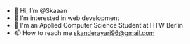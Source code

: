 - 👋 Hi, I’m @Skaaan
- 👀 I’m interested in web development
- 💞️ I'm an Applied Computer Science Student at HTW Berlin
- 📫 How to reach me skanderayari96@gmail.com 

<!---
Skaaan/Skaaan is a ✨ special ✨ repository because its `README.md` (this file) appears on your GitHub profile.
You can click the Preview link to take a look at your changes.
--->
